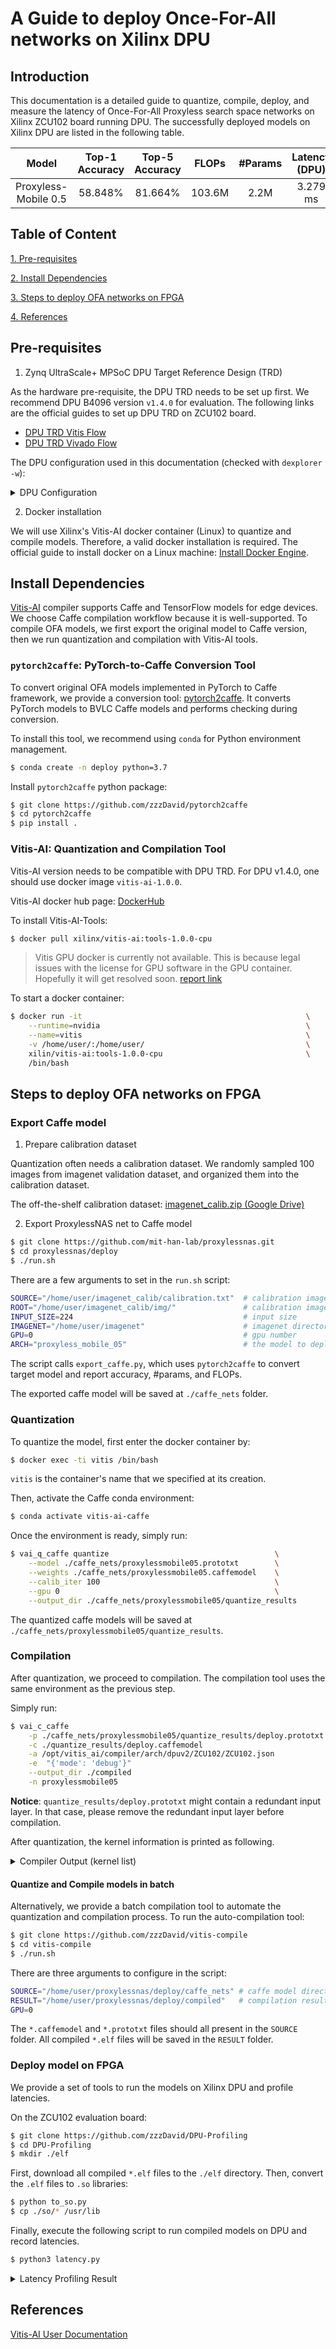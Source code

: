 # A Guide to deploy Once-For-All networks on Xilinx DPU

## Introduction
This documentation is a detailed guide to quantize, compile, deploy, and measure the latency of Once-For-All Proxyless search space networks on Xilinx ZCU102 board running DPU. The successfully deployed models on Xilinx DPU are listed in the following table. 

| Model | Top-1 Accuracy | Top-5 Accuracy | FLOPs | #Params| Latency (DPU) |
|:-----:|:--------------:|:--------------:|:-----:|:------:|:-------------:|
| Proxyless-Mobile 0.5|  58.848% |  81.664%  | 103.6M  |  2.2M   |  3.279 ms | 


## Table of Content

[1. Pre-requisites](#pre-requisites)

[2. Install Dependencies](#install-dependencies)

[3. Steps to deploy OFA networks on FPGA](#steps-to-deploy-ofa-networks-on-fpga)

[4. References](#references)

## Pre-requisites 

1. Zynq UltraScale+ MPSoC DPU Target Reference Design (TRD)
 
As the hardware pre-requisite, the DPU TRD needs to be set up first. We recommend DPU B4096 version `v1.4.0` for evaluation. The following links are the official guides to set up DPU TRD on ZCU102 board.  

- [DPU TRD Vitis Flow](https://github.com/Xilinx/Vitis-AI/blob/master/dsa/DPU-TRD/prj/Vitis/README.md)
- [DPU TRD Vivado Flow](https://github.com/Xilinx/Vitis-AI/blob/master/dsa/DPU-TRD/prj/Vivado/README.md)

The DPU configuration used in this documentation (checked with `dexplorer -w`): 
<details>
<summary>DPU Configuration</summary>

```text
[DPU IP Spec]
IP  Timestamp            : 2019-11-18 18:45:00
DPU Core Count           : 3

[DPU Core Configuration List]
DPU Core                 : #0
DPU Enabled              : Yes
DPU Arch                 : B4096
DPU Target Version       : v1.4.0
DPU Freqency             : 300 MHz
Ram Usage                : Low
DepthwiseConv            : Enabled
DepthwiseConv+Relu6      : Enabled
Conv+Leakyrelu           : Enabled
Conv+Relu6               : Enabled
Channel Augmentation     : Enabled
Average Pool             : Enabled

DPU Core                 : #1
DPU Enabled              : Yes
DPU Arch                 : B4096
DPU Target Version       : v1.4.0
DPU Freqency             : 300 MHz
Ram Usage                : Low
DepthwiseConv            : Enabled
DepthwiseConv+Relu6      : Enabled
Conv+Leakyrelu           : Enabled
Conv+Relu6               : Enabled
Channel Augmentation     : Enabled
Average Pool             : Enabled

DPU Core                 : #2
DPU Enabled              : Yes
DPU Arch                 : B4096
DPU Target Version       : v1.4.0
DPU Freqency             : 300 MHz
Ram Usage                : Low
DepthwiseConv            : Enabled
DepthwiseConv+Relu6      : Enabled
Conv+Leakyrelu           : Enabled
Conv+Relu6               : Enabled
Channel Augmentation     : Enabled
Average Pool             : Enabled


[DPU Extension List]
Extension Softmax
Enabled                  : Yes
```

</details>

2. Docker installation

We will use Xilinx's Vitis-AI docker container (Linux) to quantize and compile models. Therefore, a valid docker installation is required. The official guide to install docker on a Linux machine: [Install Docker Engine](https://docs.docker.com/engine/install/).

## Install Dependencies

[Vitis-AI](https://www.xilinx.com/html_docs/vitis_ai/1_2/zkj1576857115470.html) compiler supports Caffe and TensorFlow models for edge devices. We choose Caffe compilation workflow because it is well-supported. To compile OFA models, we first export the original model to Caffe version, then we run quantization and compilation with Vitis-AI tools.  

### `pytorch2caffe`: PyTorch-to-Caffe Conversion Tool

To convert original OFA models implemented in PyTorch to Caffe framework, we provide a conversion tool: [pytorch2caffe](https://github.com/zzzDavid/pytorch2caffe). It converts PyTorch models to BVLC Caffe models and performs checking during conversion. 

To install this tool, we recommend using `conda` for Python environment management.

```sh
$ conda create -n deploy python=3.7
```

Install `pytorch2caffe` python package:
```sh
$ git clone https://github.com/zzzDavid/pytorch2caffe
$ cd pytorch2caffe
$ pip install .
```

### Vitis-AI: Quantization and Compilation Tool

Vitis-AI version needs to be compatible with DPU TRD. For DPU v1.4.0, one should use docker image `vitis-ai-1.0.0`.

Vitis-AI docker hub page: [DockerHub](https://hub.docker.com/r/xilinx/vitis-ai/tags?page=1&ordering=last_updated)

To install Vitis-AI-Tools:
```sh
$ docker pull xilinx/vitis-ai:tools-1.0.0-cpu
```

> Vitis GPU docker is currently not available. This is because legal issues with the license for GPU software in the GPU container. Hopefully it will get resolved soon. [report link](https://forums.xilinx.com/t5/AI-and-Vitis-AI/Vitis-AI-Can-not-download-GPU-tools-container/td-p/1051257)

To start a docker container:
```sh
$ docker run -it                                                  \
    --runtime=nvidia                                              \
    --name=vitis                                                  \
    -v /home/user/:/home/user/                                    \
    xilin/vitis-ai:tools-1.0.0-cpu                                \
    /bin/bash 
```

## Steps to deploy OFA networks on FPGA

### Export Caffe model

1. Prepare calibration dataset

Quantization often needs a calibration dataset. We randomly sampled 100 images from imagenet validation dataset, and organized them into the calibration dataset.

The off-the-shelf calibration dataset: [imagenet_calib.zip (Google Drive)](https://drive.google.com/file/d/1KZE10LXRQCSJuK9d7xErDOjTjUj4fHyi/view?usp=sharing)

2. Export ProxylessNAS net to Caffe model
```sh
$ git clone https://github.com/mit-han-lab/proxylessnas.git
$ cd proxylessnas/deploy
$ ./run.sh
```
There are a few arguments to set in the `run.sh` script:
```sh
SOURCE="/home/user/imagenet_calib/calibration.txt"  # calibration image list
ROOT="/home/user/imagenet_calib/img/"               # calibration image directory
INPUT_SIZE=224                                      # input size
IMAGENET="/home/user/imagenet"                      # imagenet directory
GPU=0                                               # gpu number
ARCH="proxyless_mobile_05"                          # the model to deploy
```

The script calls `export_caffe.py`, which uses `pytorch2caffe` to convert target model and report accuracy, #params, and FLOPs.

The exported caffe model will be saved at `./caffe_nets` folder.

### Quantization

To quantize the model, first enter the docker container by:
```sh
$ docker exec -ti vitis /bin/bash
```
`vitis` is the container's name that we specified at its creation.

Then, activate the Caffe conda environment:
```sh
$ conda activate vitis-ai-caffe
```

Once the environment is ready, simply run:
```sh
$ vai_q_caffe quantize                                     \
    --model ./caffe_nets/proxylessmobile05.prototxt        \
    --weights ./caffe_nets/proxylessmobile05.caffemodel    \
    --calib_iter 100                                       \
    --gpu 0                                                \
    --output_dir ./caffe_nets/proxylessmobile05/quantize_results
```
The quantized caffe models will be saved at `./caffe_nets/proxylessmobile05/quantize_results`.

### Compilation

After quantization, we proceed to compilation. The compilation tool uses the same environment as the previous step.

Simply run:
```sh
$ vai_c_caffe                                                           \
    -p ./caffe_nets/proxylessmobile05/quantize_results/deploy.prototxt  \
    -c ./quantize_results/deploy.caffemodel                             \
    -a /opt/vitis_ai/compiler/arch/dpuv2/ZCU102/ZCU102.json             \
    -e  "{'mode': 'debug'}"                                             \
    --output_dir ./compiled                                             \
    -n proxylessmobile05
```

**Notice**:
`quantize_results/deploy.prototxt` might contain a redundant input layer. In that case, please remove the redundant input layer before compilation.

After quantization, the kernel information is printed as following. 

<details>
<summary>Compiler Output (kernel list)</summary>

The compiled model is saved at `./compiled/dpu_proxylessmobile05.elf`

```text
kernel list info for network "proxylessmobile05"
                               Kernel ID : Name
                                       0 : proxylessmobile05

                             Kernel Name : proxylessmobile05
--------------------------------------------------------------------------------
                             Kernel Type : DPUKernel
                               Code Size : 0.17MB
                              Param Size : 2.06MB
                           Workload MACs : 207.17MOPS
                         IO Memory Space : 0.34MB
                              Mean Value : 0, 0, 0, 
                      Total Tensor Count : 43
                Boundary Input Tensor(s)   (H*W*C)
               default_name_input_1:0(0) : 224*224*3

               Boundary Output Tensor(s)   (H*W*C)
             proxylessmobile05_fc_1:0(0) : 1*1*1000

                        Total Node Count : 42
                           Input Node(s)   (H*W*C)
             proxylessmobile05_conv_1(0) : 224*224*3

                          Output Node(s)   (H*W*C)
               proxylessmobile05_fc_1(0) : 1*1*1000




**************************************************
* VITIS_AI Compilation - Xilinx Inc.
**************************************************
```

</details>

#### Quantize and Compile models in batch

Alternatively, we provide a batch compilation tool to automate the quantization and compilation process.
To run the auto-compilation tool:

```sh
$ git clone https://github.com/zzzDavid/vitis-compile
$ cd vitis-compile
$ ./run.sh
```

There are three arguments to configure in the script:

```sh
SOURCE="/home/user/proxylessnas/deploy/caffe_nets" # caffe model directory 
RESULT="/home/user/proxylessnas/deploy/compiled"   # compilation result directory
GPU=0
```

The `*.caffemodel` and `*.prototxt` files should all present in the `SOURCE` folder. 
All compiled `*.elf` files will be saved in the `RESULT` folder.

### Deploy model on FPGA

We provide a set of tools to run the models on Xilinx DPU and profile latencies.

On the ZCU102 evaluation board:
```sh
$ git clone https://github.com/zzzDavid/DPU-Profiling
$ cd DPU-Profiling
$ mkdir ./elf
```
First, download all compiled `*.elf` files to the `./elf` directory.
Then, convert the `.elf` files to `.so` libraries:
```sh
$ python to_so.py
$ cp ./so/* /usr/lib
```
Finally, execute the following script to run compiled models on DPU and record latencies.
```sh
$ python3 latency.py
```

<details>
<summary>Latency Profiling Result</summary>

```text
=====================================================================================================
[DNNDK] Performance profile - DPU Kernel "proxylessmobile05" DPU Task "proxylessmobile05-0"
=====================================================================================================
  ID                       NodeName Workload(MOP) Mem(MB) RunTime(ms) Perf(GOPS) Utilization    MB/S
   1       proxylessmobile05_conv_1        14.451    0.34       0.134      107.8         8.8%  2550.7
   2       proxylessmobile05_conv_3         3.211    0.29       0.063       51.0         4.1%  4620.3
   3       proxylessmobile05_conv_4         8.580    0.17       0.173       49.6         4.0%   994.7
   4       proxylessmobile05_conv_6         2.408    0.12       0.037       65.1         5.3%  3300.8
   5       proxylessmobile05_conv_7         7.526    0.20       0.106       71.0         5.8%  1847.4
   6       proxylessmobile05_conv_9         4.817    0.24       0.060       80.3         6.5%  4071.0
   7      proxylessmobile05_conv_10         8.505    0.09       0.133       63.9         5.2%   672.4
   8      proxylessmobile05_conv_12         1.806    0.06       0.025       72.3         5.9%  2255.1
   9      proxylessmobile05_conv_13         3.726    0.08       0.061       61.1         5.0%  1258.0
  10      proxylessmobile05_conv_15         2.710    0.09       0.036       75.3         6.1%  2607.9
  11      proxylessmobile05_conv_16         5.532    0.08       0.114       48.5         3.9%   682.8
  12      proxylessmobile05_conv_18         2.710    0.09       0.037       73.2         6.0%  2537.4
  13      proxylessmobile05_conv_19         5.532    0.08       0.114       48.5         3.9%   682.8
  14      proxylessmobile05_conv_21         2.710    0.09       0.037       73.2         6.0%  2537.4
  15      proxylessmobile05_conv_22         8.185    0.06       0.131       62.5         5.1%   449.3
  16      proxylessmobile05_conv_24         2.258    0.04       0.024       94.1         7.7%  1713.6
  17      proxylessmobile05_conv_25         3.058    0.04       0.068       45.0         3.7%   592.9
  18      proxylessmobile05_conv_27         1.882    0.04       0.028       67.2         5.5%  1562.0
  19      proxylessmobile05_conv_28         3.058    0.04       0.068       45.0         3.7%   592.9
  20      proxylessmobile05_conv_30         1.882    0.04       0.028       67.2         5.5%  1562.0
  21      proxylessmobile05_conv_31         3.058    0.04       0.069       44.3         3.6%   584.3
  22      proxylessmobile05_conv_33         1.882    0.04       0.027       69.7         5.7%  1619.8
  23      proxylessmobile05_conv_34         6.115    0.07       0.118       51.8         4.2%   614.5
  24      proxylessmobile05_conv_36         4.516    0.07       0.028      161.3        13.1%  2363.9
  25      proxylessmobile05_conv_37         4.121    0.05       0.077       53.5         4.4%   640.7
  26      proxylessmobile05_conv_39         2.710    0.05       0.028       96.8         7.9%  1905.6
  27      proxylessmobile05_conv_40         4.121    0.05       0.079       52.2         4.2%   624.5
  28      proxylessmobile05_conv_42         2.710    0.05       0.029       93.4         7.6%  1839.9
  29      proxylessmobile05_conv_43         4.121    0.05       0.078       52.8         4.3%   632.5
  30      proxylessmobile05_conv_45         2.710    0.05       0.029       93.4         7.6%  1839.9
  31      proxylessmobile05_conv_46         6.802    0.06       0.107       63.6         5.2%   515.6
  32      proxylessmobile05_conv_48         2.710    0.05       0.028       96.8         7.9%  1651.1
  33      proxylessmobile05_conv_49         8.185    0.12       0.183       44.7         3.6%   666.5
  34      proxylessmobile05_conv_51         5.419    0.09       0.035      154.8        12.6%  2594.5
  35      proxylessmobile05_conv_52         4.092    0.06       0.101       40.5         3.3%   627.7
  36      proxylessmobile05_conv_54         2.710    0.05       0.032       84.7         6.9%  1593.2
  37      proxylessmobile05_conv_55         4.092    0.06       0.099       41.3         3.4%   640.4
  38      proxylessmobile05_conv_57         2.710    0.05       0.030       90.3         7.3%  1699.4
  39      proxylessmobile05_conv_58         8.185    0.12       0.182       45.0         3.7%   670.2
  40      proxylessmobile05_conv_60         9.032    0.13       0.038      237.7        19.3%  3297.8
  41      proxylessmobile05_conv_61        20.070    0.23       0.170      118.1         9.6%  1332.2
  42         proxylessmobile05_fc_1         2.560    1.24       0.235       10.9         0.9%  5278.4

                Total Nodes In Avg:
                                All       207.171    5.33       3.279       63.2         5.1%  1625.5
=====================================================================================================
```
</details>

## References

[Vitis-AI User Documentation](https://www.xilinx.com/html_docs/vitis_ai/1_2/zkj1576857115470.html)



